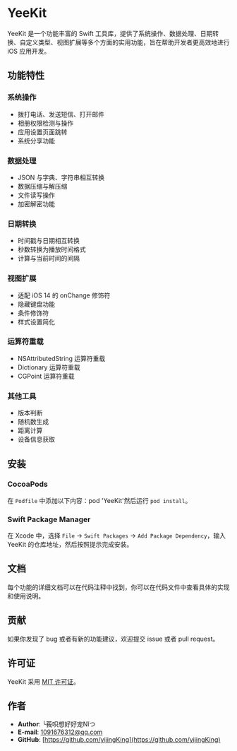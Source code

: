 # YeeKit

YeeKit 是一个功能丰富的 Swift 工具库，提供了系统操作、数据处理、日期转换、自定义类型、视图扩展等多个方面的实用功能，旨在帮助开发者更高效地进行 iOS 应用开发。

## 功能特性

### 系统操作
- 拨打电话、发送短信、打开邮件
- 相册权限检测与操作
- 应用设置页面跳转
- 系统分享功能

### 数据处理
- JSON 与字典、字符串相互转换
- 数据压缩与解压缩
- 文件读写操作
- 加密解密功能

### 日期转换
- 时间戳与日期相互转换
- 秒数转换为播放时间格式
- 计算与当前时间的间隔

### 视图扩展
- 适配 iOS 14 的 onChange 修饰符
- 隐藏键盘功能
- 条件修饰符
- 样式设置简化

### 运算符重载
- NSAttributedString 运算符重载
- Dictionary 运算符重载
- CGPoint 运算符重载

### 其他工具
- 版本判断
- 随机数生成
- 距离计算
- 设备信息获取

## 安装

### CocoaPods
在 `Podfile` 中添加以下内容：pod 'YeeKit'然后运行 `pod install`。

### Swift Package Manager
在 Xcode 中，选择 `File` -> `Swift Packages` -> `Add Package Dependency`，输入 YeeKit 的仓库地址，然后按照提示完成安装。

## 文档
每个功能的详细文档可以在代码注释中找到，你可以在代码文件中查看具体的实现和使用说明。

## 贡献
如果你发现了 bug 或者有新的功能建议，欢迎提交 issue 或者 pull request。

## 许可证
YeeKit 采用 [MIT 许可证](LICENSE)。

## 作者
- **Author**: ╰莪呮想好好宠Nǐつ
- **E-mail**: 1091676312@qq.com
- **GitHub**: [https://github.com/yijingKing](https://github.com/yijingKing)
    

